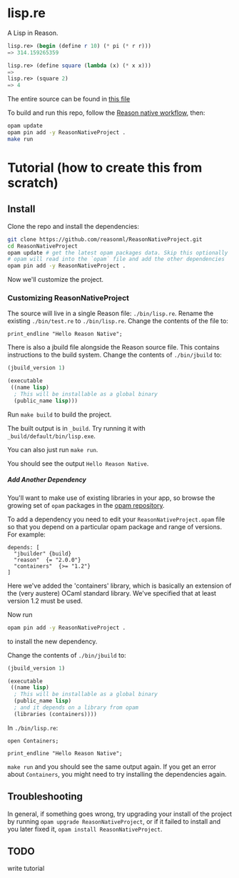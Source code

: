 # lisp.re

A Lisp in Reason.

```scheme
lisp.re> (begin (define r 10) (* pi (* r r)))
=> 314.159265359

lisp.re> (define square (lambda (x) (* x x)))
=>
lisp.re> (square 2)
=> 4
```

The entire source can be found in [this file](https://github.com/jsdf/lisp.re/blob/master/bin/lisp.re)

To build and run this repo, follow the [Reason native workflow](http://facebook.github.io/reason/nativeWorkflow.html), then:

```bash
opam update
opam pin add -y ReasonNativeProject .
make run
```

# Tutorial (how to create this from scratch)

## Install

Clone the repo and install the dependencies:

```sh
git clone https://github.com/reasonml/ReasonNativeProject.git
cd ReasonNativeProject
opam update # get the latest opam packages data. Skip this optionally
# opam will read into the `opam` file and add the other dependencies
opam pin add -y ReasonNativeProject .
```

Now we'll customize the project.

### Customizing ReasonNativeProject

The source will live in a single Reason file: `./bin/lisp.re`. Rename the existing `./bin/test.re` to `./bin/lisp.re`. Change the contents of the file to:

```reason
print_endline "Hello Reason Native";
```

There is also a jbuild file alongside the Reason source file. This contains instructions to the build system. Change the contents of `./bin/jbuild` to:

```lisp
(jbuild_version 1)

(executable
 ((name lisp)
  ; This will be installable as a global binary
  (public_name lisp)))
```

Run `make build` to build the project.

The built output is in `_build`. Try running it with `_build/default/bin/lisp.exe`.

You can also just run `make run`.

You should see the output `Hello Reason Native`.

##### Add Another Dependency

You'll want to make use of existing libraries in your app, so browse the growing set of `opam` packages in the [opam repository](http://opam.ocaml.org/packages/).

To add a dependency you need to edit your `ReasonNativeProject.opam` file so that you depend on a particular opam package and range of versions. For example:

```
depends: [
  "jbuilder" {build}
  "reason"  {= "2.0.0"}
  "containers"  {>= "1.2"}
]
```
Here we've added the 'containers' library, which is basically an extension of the (very austere) OCaml standard library. We've specified that at least version 1.2 must be used.

Now run

```bash
opam pin add -y ReasonNativeProject .
```

to install the new dependency.


Change the contents of `./bin/jbuild` to:

```lisp
(jbuild_version 1)

(executable
 ((name lisp)
  ; This will be installable as a global binary
  (public_name lisp)
  ; and it depends on a library from opam
  (libraries (containers))))
```

In `./bin/lisp.re`:

```reason
open Containers;

print_endline "Hello Reason Native";
```

`make run` and you should see the same output again. If you get an error about `Containers`, you might need to try installing the dependencies again.

## Troubleshooting

In general, if something goes wrong, try upgrading your install of the project
by running `opam upgrade ReasonNativeProject`, or if it failed to install and you
later fixed it, `opam install ReasonNativeProject`.

## TODO

write tutorial

